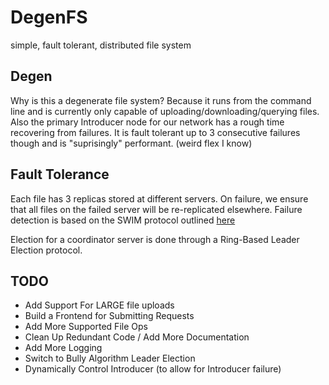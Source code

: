 # DegenFS
simple, fault tolerant, distributed file system

## Degen
Why is this a degenerate file system? Because it runs from the command line and is currently only capable of
uploading/downloading/querying files. Also the primary Introducer node for our network has a rough time recovering from failures.
It is fault tolerant up to 3 consecutive failures though and is "suprisingly" performant. (weird flex I know)

## Fault Tolerance
Each file has 3 replicas stored at different servers. On failure, we ensure that all files on the failed server will be 
re-replicated elsewhere. Failure detection is based on the SWIM protocol outlined [here](http://www.cs.cornell.edu/projects/Quicksilver/public_pdfs/SWIM.pdf)

Election for a coordinator server is done through a Ring-Based Leader Election protocol.

## TODO
- Add Support For LARGE file uploads
- Build a Frontend for Submitting Requests
- Add More Supported File Ops
- Clean Up Redundant Code / Add More Documentation
- Add More Logging
- Switch to Bully Algorithm Leader Election
- Dynamically Control Introducer (to allow for Introducer failure)
